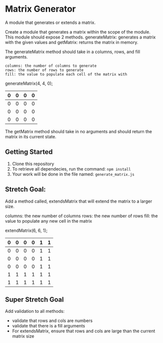 Matrix Generator
===========
A module that generates or extends a matrix.

Create a module that generates a matrix within the scope of the module. This module should expose 2 methods. generateMatrix: generates a matrix with the given values and getMatrix: returns the matrix in memory.

The generateMatrix method should take in a columns, rows, and fill arguments.

    columns: the number of columns to generate
    rows: the number of rows to generate
    fill: the value to populate each cell of the matrix with

generateMatrix(4, 4, 0);  

| 0 | 0 | 0 | 0 |  
|---|---|---|---|  
| 0 | 0 | 0 | 0 |  
| 0 | 0 | 0 | 0 |  
| 0 | 0 | 0 | 0 |  


The getMatrix method should take in no arguments and should return the matrix in its current state.



## Getting Started
1. Clone this repository
2. To retrieve all dependecies, run the command: `npm install`
3. Your work will be done in the file named: `generate_matrix.js`


## Stretch Goal:

Add a method called, extendsMatrix that will extend the matrix to a larger size.

  columns: the new number of columns
  rows: the new number of rows
  fill: the value to populate any new cell in the matrix


extendMatrix(6, 6, 1);  

| 0 | 0 | 0 | 0 | 1 | 1 |  
|---|---|---|---|---|---|  
| 0 | 0 | 0 | 0 | 1 | 1 |  
| 0 | 0 | 0 | 0 | 1 | 1 |  
| 0 | 0 | 0 | 0 | 1 | 1 |  
| 1 | 1 | 1 | 1 | 1 | 1 |  
| 1 | 1 | 1 | 1 | 1 | 1 |  

## Super Stretch Goal

Add validation to all methods:
 - validate that rows and cols are numbers
 - validate that there is a fill arguments
 - For extendsMatrix, ensure that rows and cols are large than the current matrix size
